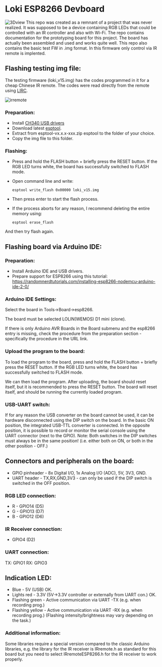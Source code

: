 # Loki ESP8266 Devboard
![3Dview](https://github.com/DaiveeCZ/Loki-ESP8266-Devboard/assets/83717170/4bbd93d6-83de-41da-8776-aaefae6c5671)
This repo was created as a remnant of a project that was never realized. It was supposed to be a device containing RGB LEDs that could be controlled with an IR controller and also with Wi-Fi.
The repo contains documentation for the prototyping board for this project. The board has actually been assembled and used and works quite well.
This repo also contains the basic test FW in .img format. In this firmware only control via IR remote is implented.

## Flashing testing img file:

The testing firmware (loki_v15.img) has the codes programmed in it for a cheap Chinese IR remote. The codes were read directly from the remote using [LIRC](https://www.lirc.org).

![irremote](https://github.com/DaiveeCZ/Loki-ESP8266-Devboard/assets/83717170/d4ab22de-78ea-4434-bb0c-1542a8a3fbb1)

### Preparation:
- Install [CH340 USB drivers](https://github.com/HobbyComponents/CH340-Drivers) 
- Download latest [esptool](https://github.com/espressif/esptool/releases).
- Extract from esptool-vx.x.x-xxx.zip esptool to the folder of your choice.
- Copy the img file to this folder.
### Flashing:
- Press and hold the FLASH button + briefly press the RESET button. If the RGB LED turns white, the board has successfully switched to FLASH mode.
- Open command line and write:

      esptool write_flash 0x00000 loki_v15.img

- Then press enter to start the flash process.

- If the process aborts for any reason, I recommend deleting the entire memory using:

      esptool erase_flash

And then try flash again.

## Flashing board via Arduino IDE:
### Preparation:

- Install Arduino IDE and USB drivers. 
- Prepare support for ESP8266 using this tutorial: https://randomnerdtutorials.com/installing-esp8266-nodemcu-arduino-ide-2-0/

### Arduino IDE Settings:

Select the board in Tools->Board->esp8266.

The board must be selected LOLIN(WEMOS) D1 mini (clone).

If there is only Arduino AVR Boards in the Board submenu and the esp8266 entry is missing, check the procedure from the preparation section - specifically the procedure in the URL link.

### Upload the program to the board:

To load the program to the board, press and hold the FLASH button + briefly press the RESET button. If the RGB LED turns white, the board has successfully switched to FLASH mode. 

We can then load the program. After uploading, the board should reset itself, but it is recommended to press the RESET button. The board will reset itself, and should be running the currently loaded program.

### USB-UART switch:

If for any reason the USB converter on the board cannot be used, it can be hardware disconnected using the DIP switch on the board. In the basic ON position, the integrated USB-TTL converter is connected. In the opposite position, it is possible to record or monitor the serial console using the UART connector (next to the GPIO).
Note: Both switches in the DIP switches must always be in the same position! (i.e. either both on ON, or both in the other position - OFF.)

## Connectors and peripherals on the board:

- GPIO pinheader - 8x Digital I/O, 1x Analog I/O (ADC), 5V, 3V3, GND.
- UART header - TX,RX,GND,3V3 - can only be used if the DIP switch is switched in the OFF position.

### RGB LED connection:

- R - GPIO14 (D5)
- G - GPIO13 (D7)
- B - GPIO12 (D6)

### IR Receiver connection: 

- GPIO4 (D2)

### UART connection:

TX: GPIO1
RX: GPIO3

## Indication LED:

- Blue - 5V (USB) OK.
- Lights red - 3.3V (5V→3.3V controller or externally from UART con.) OK.
- Flashing green - Active communication via UART -TX (e.g. when recording prog.)
- Flashing yellow - Active communication via UART -RX (e.g. when recording prog.)
(Flashing intensity/brightness may vary depending on the task.)


### Additional information:

Some libraries require a special version compared to the classic Arduino libraries, e.g. the library for the IR receiver is IRremote.h as standard for this board but you need to select IRremoteESP8266.h for the IR receiver to work properly.



